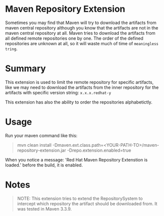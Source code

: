 Maven Repository Extension
==
Sometimes you may find that Maven will try to download the artifacts from maven central repository although you know that the artifacts are not in the maven central repository at all. Maven tries to download the artifacts from all defined remote repositories one by one. The order of the defined repositories are unknown at all, so it will waste much of time of `meaningless tring`.

Summary
== 
This extension is used to limit the remote repository for specific artifacts, like we may need to download the artifacts from the inner repository for the artifacts with specific version string: `x.x.x.redhat-y`

This extension has also the ability to order the repositories alphabetictly.

Usage
===

Run your maven command like this:

> mvn clean install -Dmaven.ext.class.path=&lt;YOUR-PATH-TO&gt;/maven-repository-extension.jar -Drepo.extension.enabled=true

When you notice a message: 'Red Hat Maven Repository Extenstion is loaded.' before the build, it is enabled.


Notes
==
> NOTE: This extension tries to extend the RepositorySystem to intercept which repository the artifact should be downloaded from. It was tested in Maven 3.3.9.


